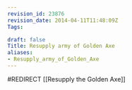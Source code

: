 ```yaml
---
revision_id: 23876
revision_date: 2014-04-11T11:48:09Z
Tags:

draft: false
Title: Resupply army of Golden Axe
aliases:
- Resupply_army_of_Golden_Axe
---
```

#REDIRECT [[Resupply the Golden Axe]]